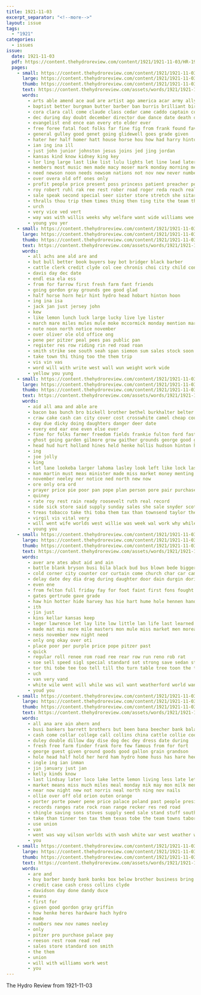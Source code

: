 ```yaml
---
title: 1921-11-03
excerpt_separator: "<!--more-->"
layout: issue
tags:
  - "1921"
categories:
  - issues
issue:
  date: 1921-11-03
  pdf: https://content.thehydroreview.com/content/1921/1921-11-03/HR-1921-11-03.pdf
  pages:
    - small: https://content.thehydroreview.com/content/1921/1921-11-03/small/HR-1921-11-03-01.jpg
      large: https://content.thehydroreview.com/content/1921/1921-11-03/large/HR-1921-11-03-01.jpg
      thumb: https://content.thehydroreview.com/content/1921/1921-11-03/thumbnails/HR-1921-11-03-01.jpg
      text: https://content.thehydroreview.com/assets/words/1921/1921-11-03/HR-1921-11-03-01.txt
      words:
        - arts able amend ace aud are artist ago america acar army ally all and
        - baptist better burgman butter barber ban burris brilliant birth began buy bible business both bridgeport but boh body bigger big bottles bade been bunch bryson bet bring best
        - cora clara call come claude class cedar came caddo captain cornet coffee cheap county car church cleverly city citizen confer con canyon christian clever cash colley chris chere corner court close child cough can col cordial
        - dec during day doubt december director due dance date death dress driver done
        - evangelist end ence ean every eto elder ever
        - free foree fatal foot folks far fine fig from frank found favors ford flowers felton friend fruit forget first fife fair face friday for fountain frans few fore fast
        - general gulley good genet going glidewell goes grade given
        - hater her half homer hatt house horse hou how had harry hinton hoi hot hold hafer hey hedges hattie harrelson hydro happy home has homes hearing ham herndon held
        - ian ing ina ill
        - just john junior johnston jesus joins jed jing jordan
        - kansas kind know kidney king key
        - lor ling large last like list lulu lights let line lead later lot low life
        - members most music men made macy moser mark monday morning meg maybe much miss monay minister more many morgan mildred middle mer
        - need newson noon needs newsom nations not nov new never numbers nate nest november night nigh now
        - over overa old off ones only
        - profit people price present poss princess patient preacher powder pow pro past phe part pastor peden president piano place peda pea
        - roy robert ruhl rak ree rest rober road roger reda reach real read rain rey run ready regular reading roll roe
        - sale speak second special seer sister store stretch she sitar sie speed schools sermon senior son story subject solo saw sell stock see school song south sunday shall sunda sum sincere side service sins still spanish susie saturday
        - thralls thou trip them times thing then ting tite the team tho tame town trio tary thern too than throw taylor treat tolis tea trom tie tees touch
        - urch
        - very vice ved vert
        - way was with willis weeks why welfare want wide williams wee world wai while waller will worker work week went wish wagon ward wonders whip water winter
        - young you yer
    - small: https://content.thehydroreview.com/content/1921/1921-11-03/small/HR-1921-11-03-02.jpg
      large: https://content.thehydroreview.com/content/1921/1921-11-03/large/HR-1921-11-03-02.jpg
      thumb: https://content.thehydroreview.com/content/1921/1921-11-03/thumbnails/HR-1921-11-03-02.jpg
      text: https://content.thehydroreview.com/assets/words/1921/1921-11-03/HR-1921-11-03-02.txt
      words:
        - all achs ane ald are and
        - but bull better book buyers bay bot bridger black barber
        - cattle clerk credit clyde col cee chronis choi city child conkel
        - davis day dec date
        - endl esa ela ess
        - from for farrow first fresh farm fant friends
        - going gordon gray grounds gee good glad
        - half horse horn heir hint hydro head hobart hinton hoon
        - ing ina isa
        - jack jan just jersey john
        - kew
        - like lemon lunch luck large lucky live lye lister
        - march mare miles mules mule moke mccormick monday mention mares
        - note noon north notice november
        - over oliver ole old office ong
        - pene per pitzer peal pees pas public pan
        - register res row riding rin red road roan
        - smith strike see south seah span siemon sum sales stock soon scott sale stand steers special sot sow street sell
        - take town thi thing too the them trip
        - vis vin vas
        - word will with write west wall wun weight work wide
        - yellow you yung
    - small: https://content.thehydroreview.com/content/1921/1921-11-03/small/HR-1921-11-03-03.jpg
      large: https://content.thehydroreview.com/content/1921/1921-11-03/large/HR-1921-11-03-03.jpg
      thumb: https://content.thehydroreview.com/content/1921/1921-11-03/thumbnails/HR-1921-11-03-03.jpg
      text: https://content.thehydroreview.com/assets/words/1921/1921-11-03/HR-1921-11-03-03.txt
      words:
        - aid all ama and able are
        - bacon bas bunch bro bickell brother bethel burkhalter belter best business bros block beckham blood bright brand basil bank better bulls buy boston
        - craw cake cash can city cover cost crosswhite camel cheap county carry chester come caddo credit cora car crissman cattle curnutt court coats creek coffee
        - day due dicky doing daughters danger deer date
        - every end ear ene even else ever
        - fine for folks farmer freedom fields frankie fulton ford faster first full from felton friends friday fred frank
        - ghost going garden gilmore grow gaither grounds george good grade gave gregory
        - head hud hurt holland hines held henke hollis hudson hinton hardware had heen hand henry her home house hope has horse hydro
        - ing
        - joe jolly
        - king
        - lot lane lookeba larger lahoma lasley look left like lock last little lewis
        - man martin must meas minister made miss market money menting merry more mound
        - november neeley ner notice ned north new now
        - ore only ora ord
        - prayer price pie poor pan pope plan person pore pair purchase pound present place per pauline
        - quiney
        - rate roy rest rain ready roosevelt ruth real record
        - side sick store said supply sunday sales she sale snyder scott sun son spell shine sisson scotch service sur sell skill sister schmidt sybil sund surprise stout
        - treas tobacco take thi toba them tax than townsend taylor the texas
        - virgil vis vital very
        - will went wife worlds west willie was week wal work why while well with
        - young you
    - small: https://content.thehydroreview.com/content/1921/1921-11-03/small/HR-1921-11-03-04.jpg
      large: https://content.thehydroreview.com/content/1921/1921-11-03/large/HR-1921-11-03-04.jpg
      thumb: https://content.thehydroreview.com/content/1921/1921-11-03/thumbnails/HR-1921-11-03-04.jpg
      text: https://content.thehydroreview.com/assets/words/1921/1921-11-03/HR-1921-11-03-04.txt
      words:
        - aver are ates abut aid and ain
        - battle blank bryson busi bila black bud bus blown bede bigger big barnum baily bros bixler business been bradley but boys britt back bose better
        - cold corner city counter cor curtain come church char car came colony chaplin crane chris crawl
        - delay date dey dia drag during daughter door dain durgin doris down done day death doubt dat
        - even ene
        - from felton full friday fay for foot faint first fons fought
        - gates gertrude gave grade
        - haw hin hotter hide harvey has hie hart hume hole hennen hand her had home hands hurry heger him hundred humes hydro heap herndon hes
        - ith
        - jin just
        - kins kellar kansas keep
        - leger lawrence let lay lite low little lan life last learned
        - made mat mis more mile masters mon mule miss market men morea
        - ness november new night need
        - only ong okay over oti
        - place poor per purple price pope pitzer past
        - quick
        - regular roll renee rom road ree rear row run reno rob rat
        - soe sell speed sigl special standard sot strong save sedan state sang saving see son self six space sales saw scott soon sing said
        - tor thi tobe tee too tell till tho turn table tree toon the tol teal turns torr then
        - uch
        - van very vand
        - white wile went will while was wil want weatherford world wan with
        - youd you
    - small: https://content.thehydroreview.com/content/1921/1921-11-03/small/HR-1921-11-03-05.jpg
      large: https://content.thehydroreview.com/content/1921/1921-11-03/large/HR-1921-11-03-05.jpg
      thumb: https://content.thehydroreview.com/content/1921/1921-11-03/thumbnails/HR-1921-11-03-05.jpg
      text: https://content.thehydroreview.com/assets/words/1921/1921-11-03/HR-1921-11-03-05.txt
      words:
        - all ana are ain ahern and
        - busi bankers barrett brothers but been bana beecher bank balance bet black barber bring burner business bill
        - cash come collar college call collins china cattle collie cook clinton cake cler chica cea credit corn creek cox cousins car champion can chairs cotton
        - duley double dillow day dise dog dec dey dress date during
        - fresh free farm finder frank fore few famous from for fort
        - george guest given ground goods good gallon grain grandson
        - hole head half hold her herd ham hydro home huss has hare heen handle hour han hardware had
        - ingle ing ian inman
        - jin january just jan
        - kelly kinds know
        - last lindsay later loco lake lette lemon living less late let lov
        - market means miss much miles meal monday mik may mon milk mention mos made mckay
        - near now night new not norris neal north ning nov nails
        - ollie over off old orion outen orange
        - porter porte power pene price palace poland past people president pet per pil pay public
        - records ranges rate rock roan range recker res red road
        - shingle saving sons stoves supply seed sale stand stuff south sunday stove springs student standard sire supper sun sell shelling school son seem service stretch sie safe
        - take than tinner ten tax them texas tobe the team towns tabor tin ton table tap thi
        - use union
        - van
        - went was way wilson worlds with wash white war west weather wery willis will work well week while
        - you
    - small: https://content.thehydroreview.com/content/1921/1921-11-03/small/HR-1921-11-03-06.jpg
      large: https://content.thehydroreview.com/content/1921/1921-11-03/large/HR-1921-11-03-06.jpg
      thumb: https://content.thehydroreview.com/content/1921/1921-11-03/thumbnails/HR-1921-11-03-06.jpg
      text: https://content.thehydroreview.com/assets/words/1921/1921-11-03/HR-1921-11-03-06.txt
      words:
        - are and
        - buy barber bandy bank banks box below brother business bring
        - credit case cash cross collins clyde
        - davidson day done dandy duce
        - evans
        - first for
        - given good gordon gray griffin
        - how henke heres hardware hach hydro
        - made
        - numbers new nov names neeley
        - only
        - pitzer pro purchase palace pay
        - reeson rest room read red
        - sales store standard son smith
        - the them
        - union
        - will with williams work west
        - you
---
```


The Hydro Review from 1921-11-03

<!--more-->

